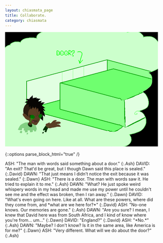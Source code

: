 ```yaml
---
layout: chiasmata_page
title: Collaborate.
category: chiasmata
---
```


![133](/chiasmata/images/narrative/132.png)

{::options parse_block_html="true" /}
<div class="dialogue">
ASH: "The man with words said something about a door." 
{:.Ash}
DAVID: "An exit? That'd be great, but I though Dawn said this place is sealed." 
{:.David}
DAWN: "That just means I didn't notice the exit because it was sealed." 
{:.Dawn}
ASH: "There is a door. The man with words saw it. He tried to explain it to me." 
{:.Ash}
DAWN: "What? He just spoke weird whispery words in my head and made me use my power until he couldn't see me and the effect was broken, then I ran away." 
{:.Dawn}
DAVID: "What's even going on here. Like at all. What are these powers, where did they come from, and *what are we here for?*" 
{:.David}
ASH: "No-one knows. Our memories are gone." 
{:.Ash}
DAWN: "Are you sure? I mean, I knew that David here was from South Africa, and I kind of know where you're from... um..." 
{:.Dawn}
DAVID: "England?" 
{:.David}
ASH: "*No.*" 
{:.Ash}
DAWN: "Maybe? I don't know? Is it in the same area, like America is for me?" 
{:.Dawn}
ASH: "Very different. What will we do about the door?" 
{:.Ash}
</div>